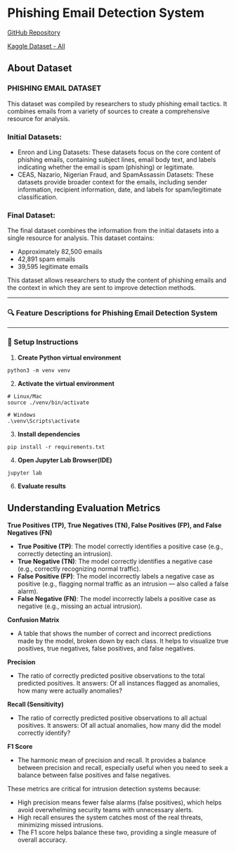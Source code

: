 # Phishing Email Detection System

[GitHub Repository](https://github.com/sushantpaudel/ai-in-network-security-ids-phishing)

[Kaggle Dataset - All](https://www.kaggle.com/datasets/naserabdullahalam/phishing-email-dataset/data)

## About Dataset

### PHISHING EMAIL DATASET
This dataset was compiled by researchers to study phishing email tactics. It combines emails from a variety of sources to create a comprehensive resource for analysis.

### Initial Datasets:
- Enron and Ling Datasets: These datasets focus on the core content of phishing emails, containing subject lines, email body text, and labels indicating whether the email is spam (phishing) or legitimate.
- CEAS, Nazario, Nigerian Fraud, and SpamAssassin Datasets: These datasets provide broader context for the emails, including sender information, recipient information, date, and labels for spam/legitimate classification.

### Final Dataset:
The final dataset combines the information from the initial datasets into a single resource for analysis. This dataset contains:
- Approximately 82,500 emails
- 42,891 spam emails
- 39,595 legitimate emails

This dataset allows researchers to study the content of phishing emails and the context in which they are sent to improve detection methods.

---

### 🔍 Feature Descriptions for Phishing Email Detection System

---

### 🚀 Setup Instructions

1. **Create Python virtual environment**

```
python3 -m venv venv
```

2. **Activate the virtual environment**

```
# Linux/Mac
source ./venv/bin/activate

# Windows
.\venv\Scripts\activate
```

3. **Install dependencies**

```
pip install -r requirements.txt
```

4. **Open Jupyter Lab Browser(IDE)**

```
jupyter lab
```

6. **Evaluate results**



## Understanding Evaluation Metrics

**True Positives (TP), True Negatives (TN), False Positives (FP), and False Negatives (FN)**
- **True Positive (TP)**: The model correctly identifies a positive case (e.g., correctly detecting an intrusion).
- **True Negative (TN)**: The model correctly identifies a negative case (e.g., correctly recognizing normal traffic).
- **False Positive (FP)**: The model incorrectly labels a negative case as positive (e.g., flagging normal traffic as an intrusion — also called a false alarm).
- **False Negative (FN)**: The model incorrectly labels a positive case as negative (e.g., missing an actual intrusion).

**Confusion Matrix**
- A table that shows the number of correct and incorrect predictions made by the model, broken down by each class. It helps to visualize true positives, true negatives, false positives, and false negatives.

**Precision**
- The ratio of correctly predicted positive observations to the total predicted positives. It answers: Of all instances flagged as anomalies, how many were actually anomalies?

**Recall (Sensitivity)**
- The ratio of correctly predicted positive observations to all actual positives. It answers: Of all actual anomalies, how many did the model correctly identify?

**F1 Score**
- The harmonic mean of precision and recall. It provides a balance between precision and recall, especially useful when you need to seek a balance between false positives and false negatives.

These metrics are critical for intrusion detection systems because:
- High precision means fewer false alarms (false positives), which helps avoid overwhelming security teams with unnecessary alerts.
- High recall ensures the system catches most of the real threats, minimizing missed intrusions.
- The F1 score helps balance these two, providing a single measure of overall accuracy.